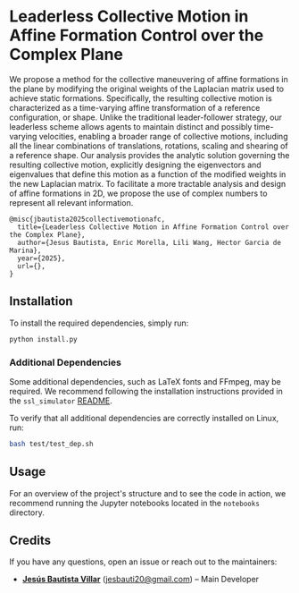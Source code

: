 # Leaderless Collective Motion in Affine Formation Control over the Complex Plane

We propose a method for the collective maneuvering of affine formations in the plane by modifying the original weights of the Laplacian matrix used to achieve static formations. Specifically, the resulting collective motion is characterized as a time-varying affine transformation of a reference configuration, or shape. Unlike the traditional leader-follower strategy, our leaderless scheme allows agents to maintain distinct and possibly time-varying velocities, enabling a broader range of collective motions, including all the linear combinations of translations, rotations, scaling and shearing of a reference shape. Our analysis provides the analytic solution governing the resulting collective motion, explicitly designing the eigenvectors and eigenvalues that define this motion as a function of the modified weights in the new Laplacian matrix. To facilitate a more tractable analysis and design of affine formations in 2D, we propose the use of complex numbers to represent all relevant information.

```
@misc{jbautista2025collectivemotionafc,
  title={Leaderless Collective Motion in Affine Formation Control over the Complex Plane}, 
  author={Jesus Bautista, Enric Morella, Lili Wang, Hector Garcia de Marina},
  year={2025},
  url={}, 
}
```

## Installation

To install the required dependencies, simply run:

```bash
python install.py
```

### Additional Dependencies
Some additional dependencies, such as LaTeX fonts and FFmpeg, may be required. We recommend following the installation instructions provided in the ```ssl_simulator``` [README](https://github.com/Swarm-Systems-Lab/ssl_simulator/blob/master/README.md). 

To verify that all additional dependencies are correctly installed on Linux, run:
```bash
bash test/test_dep.sh
```

## Usage

For an overview of the project's structure and to see the code in action, we recommend running the Jupyter notebooks located in the `notebooks` directory.

## Credits

If you have any questions, open an issue or reach out to the maintainers:

- **[Jesús Bautista Villar](https://sites.google.com/view/jbautista-research)** (<jesbauti20@gmail.com>) – Main Developer
